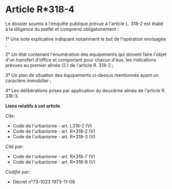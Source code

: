 # Article R*318-4

Le dossier soumis à l'enquête publique prévue à l'article L. 318-2 est établi à la diligence du préfet et comprend
obligatoirement :

1° Une note explicative indiquant notamment le but de l'opération envisagée ;

2° Un état contenant l'énumération des équipements qui doivent faire l'objet d'un transfert d'office et comportant pour
chacun d'eux, les indications prévues au premier alinéa (2.) de l'article R. 318-2 ;

3° Un plan de situation des équipements ci-dessus mentionnés ayant un caractère immobilier ;

4° Les délibérations prises par application du deuxième alinéa de l'article R. 318-3.

**Liens relatifs à cet article**

_Cite_:

  - Code de l'urbanisme - art. L318-2 (V)
  - Code de l'urbanisme - art. R*318-2 (V)
  - Code de l'urbanisme - art. R*318-3 (V)

_Cité par_:

  - Code de l'urbanisme - art. R*318-7 (V)
  - Code de l'urbanisme - art. R*318-8 (V)

_Codifié par_:

  - Décret n°73-1023 1973-11-08
